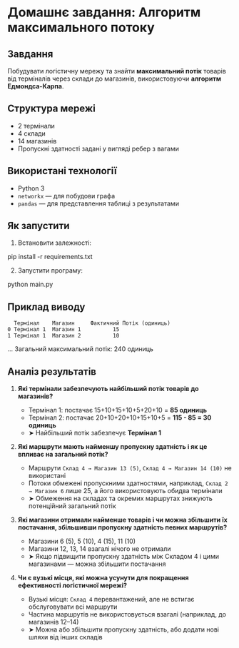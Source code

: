 # Домашнє завдання: Алгоритм максимального потоку

## Завдання

Побудувати логістичну мережу та знайти **максимальний потік** товарів від терміналів через склади до магазинів, використовуючи **алгоритм Едмондса-Карпа**.

## Структура мережі

- 2 термінали
- 4 склади
- 14 магазинів
- Пропускні здатності задані у вигляді ребер з вагами

## Використані технології

- Python 3
- `networkx` — для побудови графа
- `pandas` — для представлення таблиці з результатами

## Як запустити

1. Встановити залежності:

pip install -r requirements.txt

2. Запустити програму:

python main.py

## Приклад виводу


      Термінал    Магазин     Фактичний Потік (одиниць)
    0 Термінал 1  Магазин 1          15
    1 Термінал 1  Магазин 2          10
...
Загальний максимальний потік: 240 одиниць


## Аналіз результатів

1. **Які термінали забезпечують найбільший потік товарів до магазинів?**

   - Термінал 1: постачає 15+10+15+10+5+20+10 = **85 одиниць**
   - Термінал 2: постачає 20+10+20+10+15+10+5 = **115 - 85 = 30 одиниць**
   - ➤ Найбільший потік забезпечує **Термінал 1**

2. **Які маршрути мають найменшу пропускну здатність і як це впливає на загальний потік?**

   - Маршрути `Склад 4 → Магазин 13 (5)`, `Склад 4 → Магазин 14 (10)` не використані
   - Потоки обмежені пропускними здатностями, наприклад, `Склад 2 → Магазин 6` лише 25, а його використовують обидва термінали
   - ➤ Обмеження на складах та окремих маршрутах знижують потенційний загальний потік

3. **Які магазини отримали найменше товарів і чи можна збільшити їх постачання, збільшивши пропускну здатність певних маршрутів?**

   - Магазини 6 (5), 5 (10), 4 (15), 11 (10)
   - Магазини 12, 13, 14 взагалі нічого не отримали
   - ➤ Якщо підвищити пропускну здатність між Складом 4 і цими магазинами — можна збільшити постачання

4. **Чи є вузькі місця, які можна усунути для покращення ефективності логістичної мережі?**

   - Вузькі місця: `Склад 4` перевантажений, але не встигає обслуговувати всі маршрути
   - Частина маршрутів не використовується взагалі (наприклад, до магазинів 12–14)
   - ➤ Можна або збільшити пропускну здатність, або додати нові шляхи від інших складів

